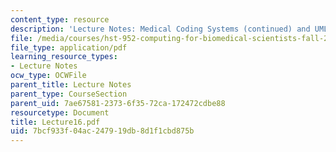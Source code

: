 ```yaml
---
content_type: resource
description: 'Lecture Notes: Medical Coding Systems (continued) and UMLS.'
file: /media/courses/hst-952-computing-for-biomedical-scientists-fall-2002/7bcf933f04ac247919db8d1f1cbd875b_Lecture16.pdf
file_type: application/pdf
learning_resource_types:
- Lecture Notes
ocw_type: OCWFile
parent_title: Lecture Notes
parent_type: CourseSection
parent_uid: 7ae67581-2373-6f35-72ca-172472cdbe88
resourcetype: Document
title: Lecture16.pdf
uid: 7bcf933f-04ac-2479-19db-8d1f1cbd875b
---
```

